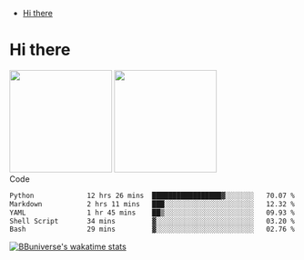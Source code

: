 <!--ts-->
* [Hi there](#hi-there)

<!-- Created by https://github.com/ekalinin/github-markdown-toc -->
<!-- Added by: runner, at: Wed Sep 27 04:19:34 UTC 2023 -->

<!--te-->


# Hi there

<!--
**BBuniverse/BBuniverse** is a ✨ _special_ ✨ repository because its `README.md` (this file) appears on your GitHub profile.

Here are some ideas to get you started:

- 🔭 I’m currently working on ...
- 🌱 I’m currently learning ...
- 👯 I’m looking to collaborate on ...
- 🤔 I’m looking for help with ...
- 💬 Ask me about ...
- 📫 How to reach me: ...
- 😄 Pronouns: ...
- ⚡ Fun fact: ...
-->


<div display="flex">
  <img src="https://github-readme-stats.vercel.app/api?username=BBuniverse&show_icons=true&count_private=true&theme=radical&hide_border=true" height="180"/>
  <img src="https://github-readme-stats.vercel.app/api/top-langs/?username=BBuniverse&layout=compact&theme=radical&hide_border=true" height="180"/>
</div
     

## Code
<!--START_SECTION:waka-->

```txt
Python             12 hrs 26 mins  █████████████████▓░░░░░░░   70.07 %
Markdown           2 hrs 11 mins   ███░░░░░░░░░░░░░░░░░░░░░░   12.32 %
YAML               1 hr 45 mins    ██▒░░░░░░░░░░░░░░░░░░░░░░   09.93 %
Shell Script       34 mins         ▓░░░░░░░░░░░░░░░░░░░░░░░░   03.20 %
Bash               29 mins         ▓░░░░░░░░░░░░░░░░░░░░░░░░   02.76 %
```

<!--END_SECTION:waka-->
     
[![BBuniverse's wakatime stats](https://github-readme-stats.vercel.app/api/wakatime?username=BBuniverse)](https://github.com/anuraghazra/github-readme-stats)
